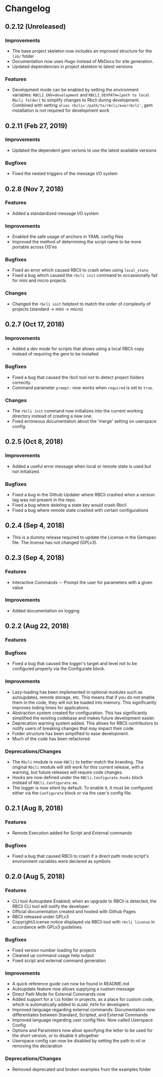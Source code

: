 # Changelog

## 0.2.12 (Unreleased)

### Improvements

* The base project skeleton now includes an improved structure for the `lib/` folder
* Documentation now uses Hugo instead of MkDocs for site generation.
* Updated dependencies in project skeleton to latest versions

### Features

* Development mode can be enabled by setting the environment variables: `RBCLI_ENV=development` and `RBCLI_DEVPATH=[path to local Rbcli folder]` to simplify changes to Rbcli during development. Combined with setting `alias rbcli='/path/to/rbcli/exe/rbcli'`, gem installation is not required for development work

## 0.2.11 (Feb 27, 2019)

### Improvements

* Updated the dependent gem verions to use the latest available versions

### Bugfixes

* Fixed the nested triggers of the message I/O system

## 0.2.8 (Nov 7, 2018)

### Features

* Added a standardized message I/O system

### Improvements

* Enabled the safe usage of anchors in YAML config files
* Improved the method of determining the script name to be more portable across OS'es

### Bugfixes

* Fixed an error which caused RBCli to crash when using `local_state`
* Fixed a bug which caused the `rbcli init` command to occassionally fail for mini and micro projects

### Changes

* Changed the `rbcli init` helptext to match the order of complexity of projects (standard -> mini -> micro)

## 0.2.7 (Oct 17, 2018)

### Improvements

* Added a dev mode for scripts that allows using a local RBCli copy instead of requiring the gem to be installed

### Bugfixes

* Fixed a bug that caused the rbcli tool not to detect project folders correctly.
* Command parameter `prompt:` now works when `required` is set to `true`.

### Changes

* The `rbcli init` command now initializes into the current working directory instead of creating a new one. 
* Fixed erroneous documentation about the 'merge' setting on userspace config.

## 0.2.5 (Oct 8, 2018)

### Improvements

* Added a useful error message when local or remote state is used but not initialized.

### Bugfixes

* Fixed a bug in the Github Updater where RBCli crashed when a version tag was not present in the repo. 
* Fixed a bug where deleting a state key would crash Rbcli
* Fixed a bug where remote state crashed with certain configurations

## 0.2.4 (Sep 4, 2018)

* This is a dummy release required to update the License in the Gemspec file. The license has not changed (GPLv3).

## 0.2.3 (Sep 4, 2018)

### Features

* Interactive Commands -- Prompt the user for parameters with a given value

### Improvements

* Added documentation on logging

## 0.2.2 (Aug 22, 2018)

### Features

### Bugfixes

* Fixed a bug that caused the logger's target and level not to be configured properly via the Configurate block.

### Improvements

* Lazy-loading has been implemented in optional modules such as autoupdates, remote storage, etc. This means that if you do not enable them in the code, they will not be loaded into memory. This significantly improves loding times for applications.
* Abstraction system created for configuration. This has significantly simplified the existing codebase and makes future development easier.
* Deprecation warning system added. This allows for RBCli contributors to notify users of breaking changes that may impact their code.
* Folder structure has been simplified to ease development.
* Much of the code has been refactored.

### Deprecations/Changes

* The `Rbcli` module is now `RBCli` to better match the branding. The original `Rbcli` module will still work for this current release, with a warning, but future releases will require code changes. 
* Hooks are now defined under the `RBCli.Configurate.hooks` block instead of `RBCli.Configurate.me`.
* The logger is now silent by default. To enable it, it must be configured either via the `Configurate` block or via the user's config file.


## 0.2.1 (Aug 8, 2018)

### Features

* Remote Execution added for Script and External commands

### Bugfixes

* Fixed a bug that caused RBCli to crash if a direct path mode script's environment variables were declared as symbols


## 0.2.0 (Aug 5, 2018)

### Features

* CLI tool Autoupdate Enabled; when an upgrade to RBCli is detected, the RBCli CLI tool will notify the developer.
* Official documentation created and hosted with Github Pages
* RBCli released under GPLv3
* Copyright/License notice displayed via RBCli tool with `rbcli license` in accordance with GPLv3 guidelines

### Bugfixes

* Fixed version number loading for projects
* Cleaned up command usage help output
* Fixed script and external command generation

### Improvements

* A quick reference guide can now be found in README.md
* Autoupdate feature now allows supplying a custom message
* Direct Path Mode for External Commands now
* Added support for a `lib` folder in projects, as a place for custom code, which is automatically added to `$LOAD_PATH` for developers
* Improved language regarding external commands: Documentation now differentiates between Standard, Scripted, and External Commands
* Improved language regarding user config files: Now called Userspace Config
* Options and Parameters now allow specifying the letter to be used for the short version, or to disable it altogether
* Userspace config can now be disabled by setting the path to nil or removing the declaration

### Deprecations/Changes

* Removed deprecated and broken examples from the examples folder
